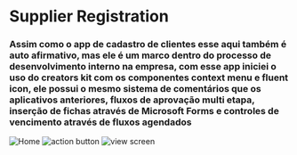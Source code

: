# Supplier Registration

### Assim como o app de cadastro de clientes esse aqui também é auto afirmativo, mas ele é um marco dentro do processo de desenvolvimento interno na empresa, com esse app iniciei o uso do creators kit com os componentes context menu e fluent icon, ele possui o mesmo sistema de comentários que os aplicativos anteriores, fluxos de aprovação multi etapa, inserção de fichas através de Microsoft Forms e controles de vencimento através de fluxos agendados

![Home](https://user-images.githubusercontent.com/94719601/224181715-dd827c75-0720-4686-b632-e08373b33d67.jpg)
![action button](https://user-images.githubusercontent.com/94719601/224181710-8357ee81-72cc-4555-bea2-38e766dacc9e.jpg)
![view screen](https://user-images.githubusercontent.com/94719601/224181717-7717b32e-d303-4a86-bb82-5947821f8e3c.jpg)
